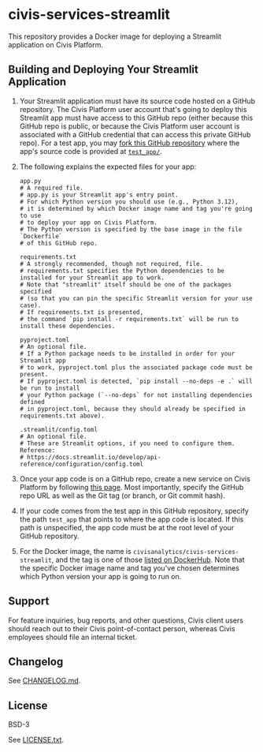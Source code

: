 # civis-services-streamlit

This repository provides a Docker image for deploying a Streamlit application
on Civis Platform.

## Building and Deploying Your Streamlit Application

1. Your Streamlit application must have its source code hosted on a GitHub repository.
   The Civis Platform user account that's going to deploy this Streamlit app must have
   access to this GitHub repo
   (either because this GitHub repo is public, or because the Civis Platform user account
   is associated with a GitHub credential that can access this private GitHub repo).
   For a test app, you may [fork this GitHub repository](https://github.com/civisanalytics/civis-services-streamlit/fork)
   where the app's source code is provided at [`test_app/`](test_app).
2. The following explains the expected files for your app:

   ```shell
   app.py
   # A required file.
   # app.py is your Streamlit app's entry point.
   # For which Python version you should use (e.g., Python 3.12),
   # it is determined by which Docker image name and tag you're going to use
   # to deploy your app on Civis Platform.
   # The Python version is specified by the base image in the file `Dockerfile`
   # of this GitHub repo.

   requirements.txt
   # A strongly recommended, though not required, file.
   # requirements.txt specifies the Python dependencies to be installed for your Streamlit app to work.
   # Note that "streamlit" itself should be one of the packages specified
   # (so that you can pin the specific Streamlit version for your use case).
   # If requirements.txt is presented,
   # the command `pip install -r requirements.txt` will be run to install these dependencies.

   pyproject.toml
   # An optional file.
   # If a Python package needs to be installed in order for your Streamlit app
   # to work, pyproject.toml plus the associated package code must be present.
   # If pyproject.toml is detected, `pip install --no-deps -e .` will be run to install
   # your Python package (`--no-deps` for not installing dependencies defined
   # in pyproject.toml, because they should already be specified in requirements.txt above).

   .streamlit/config.toml
   # An optional file.
   # These are Streamlit options, if you need to configure them. Reference:
   # https://docs.streamlit.io/develop/api-reference/configuration/config.toml
   ```

3. Once your app code is on a GitHub repo, create a new service on Civis Platform
   by following [this page](https://support.civisanalytics.com/hc/en-us/articles/360001335031-Civis-Service-Deployment).
   Most importantly, specify the GitHub repo URL as well as the Git tag (or branch, or Git commit hash).
4. If your code comes from the test app in this GitHub repository,
   specify the path `test_app` that points to where the app code is located.
   If this path is unspecified, the app code must be at the root level of your GitHub repository.
5. For the Docker image, the name is `civisanalytics/civis-services-streamlit`,
   and the tag is one of those [listed on DockerHub](https://hub.docker.com/repository/docker/civisanalytics/civis-services-streamlit/tags).
   Note that the specific Docker image name and tag you've chosen determines which Python version
   your app is going to run on.

## Support

For feature inquiries, bug reports, and other questions,
Civis client users should reach out to their Civis point-of-contact person,
whereas Civis employees should file an internal ticket.

## Changelog

See [CHANGELOG.md](CHANGELOG.md).

## License

BSD-3

See [LICENSE.txt](LICENSE.txt).
